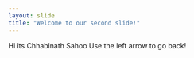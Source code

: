 ```yaml
---
layout: slide
title: "Welcome to our second slide!"
---
```

Hi its Chhabinath Sahoo
Use the left arrow to go back!
